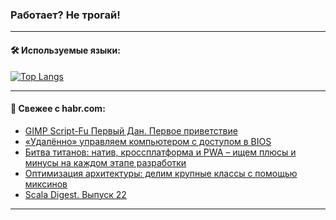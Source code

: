 ### Работает? Не трогай!

---
<!--
#### 🛠️ Technical stack:

![Java](https://img.shields.io/badge/Java-informational?logo=Oracle&style=flat&logoColor=white&color=FF4500)
![Kotlin](https://img.shields.io/badge/Kotlin-informational?logo=Kotlin&style=flat&logoColor=white&color=774D97)
![TS](https://img.shields.io/badge/TypeScript-informational?logo=typeScript&style=flat&logoColor=black&color=017acc)
![Python](https://img.shields.io/badge/Python-informational?logo=Python&style=flat&logoColor=black&color=ffdd54) <br>
![Spring](https://img.shields.io/badge/Spring-informational?logo=Spring&style=flat&logoColor=white&color=6DB33F) 
![SpringBoot](https://img.shields.io/badge/SpringBoot-informational?logo=SpringBoot&style=flat&logoColor=white&color=6DB33F)
![Nest](https://img.shields.io/badge/NestJS-informational?logo=NestJS&style=flat&logoColor=white&color=E0234E) 
![NodeJS](https://img.shields.io/badge/NodeJS-informational?logo=node.js&style=flat&logoColor=white&color=70A760)<br>
![PostgreSQL](https://img.shields.io/badge/PostgreSQL-informational?logo=PostgreSQL&style=flat&logoColor=white&color=DAA520)
![MongoDB](https://img.shields.io/badge/MongoDB-informational?logo=MongoDB&style=flat&logoColor=white&color=870000)
![Apache](https://img.shields.io/badge/Apache-informational?logo=apache&style=flat&logoColor=white&color=f74e28)

___ 
-->

#### 🛠️ Используемые языки:

[![Top Langs](https://github-readme-stats-82jvfl3w3-advtsettinggmailcoms-projects.vercel.app/api/top-langs/?username=zloylis&langs_count=10&hide_title=true&title_color=e6edf3&size_weight=0.5&count_weight=0.5&layout=compact&hide_progress=true&hide_border=true&theme=dracula)](https://github.com/zloylis)

<!---


####  :octocat:&nbsp;&nbsp; Статистика:

![GitHub stats](https://github-readme-stats-u2qms2cxw-advtsettinggmailcoms-projects.vercel.app/api?username=zloylis&show_icons=true&hide_border=true&theme=dracula&title_color=e6edf3&include_all_commits=true&count_private=true&hide_rank=false&hide_title=true&rank_icon=github)
-->
---

#### 💬 Свежее с habr.com:

<!-- BLOG-POST-LIST:START -->
- [GIMP Script-Fu Первый Дан. Первое приветствие](https://habr.com/ru/articles/855292/?utm_source=habrahabr&utm_medium=rss&utm_campaign=855292)
- [«Удалённо» управляем компьютером с доступом в BIOS](https://habr.com/ru/companies/ruvds/articles/847842/?utm_source=habrahabr&utm_medium=rss&utm_campaign=847842)
- [Битва титанов: натив, кроссплатформа и PWA – ищем плюсы и минусы на каждом этапе разработки](https://habr.com/ru/companies/clevertec/articles/855066/?utm_source=habrahabr&utm_medium=rss&utm_campaign=855066)
- [Оптимизация архитектуры: делим крупные классы с помощью миксинов](https://habr.com/ru/articles/854610/?utm_source=habrahabr&utm_medium=rss&utm_campaign=854610)
- [Scala Digest. Выпуск 22](https://habr.com/ru/companies/tbank/articles/855240/?utm_source=habrahabr&utm_medium=rss&utm_campaign=855240)
<!-- BLOG-POST-LIST:END -->

---

